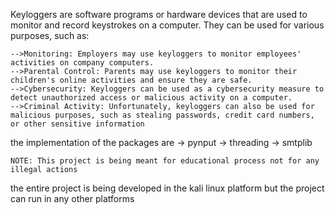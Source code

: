 
Keyloggers are software programs or hardware devices that are used to monitor and record keystrokes on a computer. They can be used for various purposes, such as:

    -->Monitoring: Employers may use keyloggers to monitor employees' activities on company computers.
    -->Parental Control: Parents may use keyloggers to monitor their children's online activities and ensure they are safe.
    -->Cybersecurity: Keyloggers can be used as a cybersecurity measure to detect unauthorized access or malicious activity on a computer.
    -->Criminal Activity: Unfortunately, keyloggers can also be used for malicious purposes, such as stealing passwords, credit card numbers, or other sensitive information


the implementation of the packages are 
    -> pynput
    -> threading
    -> smtplib

    NOTE: This project is being meant for educational process not for any illegal actions 

the entire project is being developed in the kali linux platform but the project can run in any other platforms 

